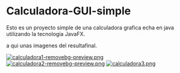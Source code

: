# Calculadora-GUI-simple

Esto es un proyecto simple de una calculadora grafica echa en java utilizando la tecnologia JavaFX.

a qui unas imagenes del resultafinal.


[![calculadora1-removebg-preview.png](https://i.postimg.cc/593CYkYx/calculadora1-removebg-preview.png)](https://postimg.cc/148tbBrT)
[![calculadora2-removebg-preview.png](https://i.postimg.cc/tTzY6Ygr/calculadora2-removebg-preview.png)](https://postimg.cc/62yWJ6nR)
[![calculadora3.png](https://i.postimg.cc/PJ3J69YY/calculadora3.png)](https://postimg.cc/BPFJbhhn)
